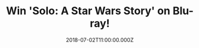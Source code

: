 ---
campaign-uuid: "c-d0184b61-45b2-453f-90dc-b418fd013f56"
type: "Competition"
category: "Gifts"
date: "2018-07-02T11:00:00.000Z"
end-date: "2018-08-02T23:59:00.000Z"
disable-form: false
is_promoted: false
has_entry_page: true
title: "Win 'Solo: A Star Wars Story' on Blu-ray!"
competition-description: "<p>Calling all Star Wars fans… it's your turn to board the\
  \ Millennium Falcon and journey to a galaxy far, far away because we've got on our\
  \ hands the brand new Star Wars movie on Blu-ray: 'Solo: A Star Wars Story'!</p>\r\
  \n<p>Does it sound like the best plan for your weekend? Click below for a chance\
  \ to win!</p>"
hero-header: "Win 'Solo: A Star Wars Story' on Blu-ray!"
terms-confirmation: "N/A"
banner-img: "https://assets.expresslyapp.com/asset-8013bca5-270e-4913-8ecd-f8558e465a11.jpg"
logo-left-href: "http://aaa.nme.com"
logo-left-image: "https://assets.expresslyapp.com/asset-380ce97d-7473-4751-a70f-6bab4a4f0999.jpg"
logo-left-title: "NME AAA"
bg-image-hero: "https://assets.expresslyapp.com/asset-9ad20395-74d1-46c9-ad5f-c4d5d0e3d1c1.png"
bg-image-first: "https://assets.expresslyapp.com/asset-ebf79ba7-e5d8-47e8-b8b2-4d177a63b32c.jpg"
section1-content: "<p>Through a series of daring escapades deep within a dark and\
  \ dangerous criminal underworld, Han Solo befriends his mighty future copilot Chewbacca\
  \ and meets the notorious gambler Lando Calrissian, in a journey that will set the\
  \ course of one of the Star Wars saga’s most unlikely heroes.</p>\r\n<p>If you’\
  re the biggest Star Wars fan, you won’t want to miss the opportunity of winning\
  \ the brand new movie of the saga: ‘Solo: A Star Wars Story’ on Blu-ray.</p>\r\n\
  <p>Enter the form below and get ready to enjoy this enjoyable adventure movie!</p>"
entry-title: "Win 'Solo: A Star Wars Story' on Blu-ray!"
entry-content: "Enter the draw to win ‘Solo: A Star Wars Story’ on Blu-ray by completing\
  \ the form below before 23:59 on 2nd of August 2018."
has-winner: false
prize-description: "'Solo: A Star Wars Story' on Blu-ray"
special-conditions: "Multiple entries are allowed up to one every day."
country-restrictions:
- "GB"
---